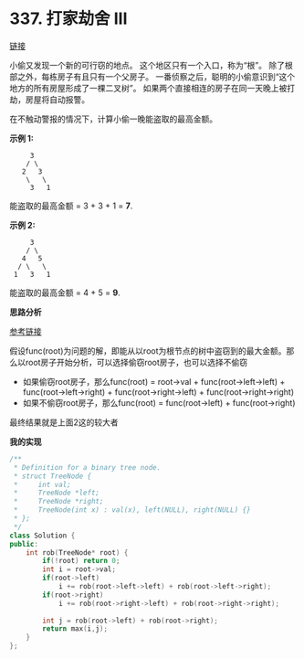 # 337. 打家劫舍 III

[链接](https://leetcode-cn.com/problems/house-robber-iii/description/)

小偷又发现一个新的可行窃的地点。 这个地区只有一个入口，称为“根”。 除了根部之外，每栋房子有且只有一个父房子。 一番侦察之后，聪明的小偷意识到“这个地方的所有房屋形成了一棵二叉树”。 如果两个直接相连的房子在同一天晚上被打劫，房屋将自动报警。

在不触动警报的情况下，计算小偷一晚能盗取的最高金额。

**示例 1:**

```
     3
    / \
   2   3
    \   \ 
     3   1
```

能盗取的最高金额 = 3 + 3 + 1 = **7**.

**示例 2:**

```
     3
    / \
   4   5
  / \   \ 
 1   3   1
```

能盗取的最高金额 = 4 + 5 = **9**.

**思路分析**

[参考链接](https://github.com/arkingc/note/blob/master/%E6%95%B0%E6%8D%AE%E7%BB%93%E6%9E%84%E4%B8%8E%E7%AE%97%E6%B3%95/%E7%AE%97%E6%B3%95%E9%A2%98%E6%80%BB%E7%BB%93.md#%E6%89%93%E5%AE%B6%E5%8A%AB%E8%88%8Diii)

假设func(root)为问题的解，即能从以root为根节点的树中盗窃到的最大金额。那么以root房子开始分析，可以选择偷窃root房子，也可以选择不偷窃

- 如果偷窃root房子，那么func(root) = root->val +  func(root->left->left) + func(root->left->right) +  func(root->right->left) + func(root->right->right)
- 如果不偷窃root房子，那么func(root) = func(root->left) + func(root->right)

最终结果就是上面2这的较大者

**我的实现**

```c++
/**
 * Definition for a binary tree node.
 * struct TreeNode {
 *     int val;
 *     TreeNode *left;
 *     TreeNode *right;
 *     TreeNode(int x) : val(x), left(NULL), right(NULL) {}
 * };
 */
class Solution {
public:
    int rob(TreeNode* root) {
        if(!root) return 0;
        int i = root->val;
        if(root->left)
            i += rob(root->left->left) + rob(root->left->right);
        if(root->right)
            i += rob(root->right->left) + rob(root->right->right);
        
        int j = rob(root->left) + rob(root->right);
        return max(i,j);
    }
};
```

